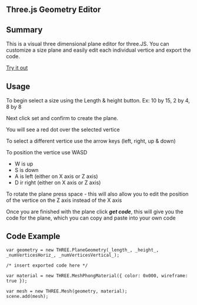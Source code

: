 Three.js Geometry Editor
------------------------

## Summary
This is a visual three dimensional plane editor for three.JS.  You can customize a size plane and easily edit each individual vertice and export the code.

[Try it out](https://tylario.github.io/Threejs-geometry-editor/)

## Usage
To begin select a size using the Length & height button. Ex: 10 by 15, 2 by 4, 8 by 8

Next click set and confirm to create the plane.

You will see a red dot over the selected vertice

To select a different vertice use the arrow keys (left, right, up & down)

To position the vertice use WASD  
* W is up
* S is down
* A is left (either on X axis or Z axis)
* D ir right (either on X axis or Z axis)

To rotate the plane press space - this will also allow you to edit the position of the vertice on the Z axis instead of the X axis

Once you are finished with the plane click ***get code***, this will give you the code for the plane, which you can copy and paste into your own code


## Code Example
```
var geometry = new THREE.PlaneGeometry(_length_, _height_, _numVerticesHoriz_, _numVerticesVertical_);

/* insert exported code here */

var material = new THREE.MeshPhongMaterial({ color: 0x000, wireframe: true });

var mesh = new THREE.Mesh(geometry, material);
scene.add(mesh);

```
